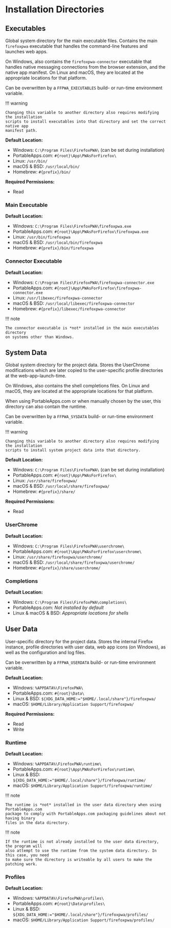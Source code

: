 # Installation Directories

## Executables

Global system directory for the main executable files. Contains the main `firefoxpwa`
executable that handles the command-line features and launches web apps.

On Windows, also contains the `firefoxpwa-connector` executable that handles native
messaging connections from the browser extension, and the native app manifest. On Linux
and macOS, they are located at the appropriate locations for that platform.

Can be overwritten by a `FFPWA_EXECUTABLES` build- or run-time environment variable.

!!! warning

    Changing this variable to another directory also requires modifying the installation
    scripts to install executables into that directory and set the correct native app
    manifest path.

**Default Location:**

* Windows: `C:\Program Files\FirefoxPWA\` (can be set during installation)
* PortableApps.com: `#{root}\App\PWAsForFirefox\`
* Linux: `/usr/bin/`
* macOS & BSD: `/usr/local/bin/`
* Homebrew: `#{prefix}/bin/`

**Required Permissions:**

* Read

### Main Executable

**Default Location:**

* Windows: `C:\Program Files\FirefoxPWA\firefoxpwa.exe`
* PortableApps.com: `#{root}\App\PWAsForFirefox\firefoxpwa.exe`
* Linux: `/usr/bin/firefoxpwa`
* macOS & BSD: `/usr/local/bin/firefoxpwa`
* Homebrew: `#{prefix}/bin/firefoxpwa`

### Connector Executable

**Default Location:**

* Windows: `C:\Program Files\FirefoxPWA\firefoxpwa-connector.exe`
* PortableApps.com: `#{root}\App\PWAsForFirefox\firefoxpwa-connector.exe`
* Linux: `/usr/libexec/firefoxpwa-connector`
* macOS & BSD: `/usr/local/libexec/firefoxpwa-connector`
* Homebrew: `#{prefix}/libexec/firefoxpwa-connector`

!!! note

    The connector executable is *not* installed in the main executables directory
    on systems other than Windows.

## System Data

Global system directory for the project data. Stores the UserChrome modifications which
are later copied to the user-specific profile directories at the web-app-launch-time.

On Windows, also contains the shell completions files. On Linux and macOS, they are
located at the appropriate locations for that platform.

When using PortableApps.com or when manually chosen by the user, this directory can also
contain the runtime.

Can be overwritten by a `FFPWA_SYSDATA` build- or run-time environment variable.

!!! warning

    Changing this variable to another directory also requires modifying the installation
    scripts to install system project data into that directory.

**Default Location:**

* Windows: `C:\Program Files\FirefoxPWA\` (can be set during installation)
* PortableApps.com: `#{root}\App\PWAsForFirefox\`
* Linux: `/usr/share/firefoxpwa/`
* macOS & BSD: `/usr/local/share/firefoxpwa/`
* Homebrew: `#{prefix}/share/`

**Required Permissions:**

* Read

### UserChrome

**Default Location:**

* Windows: `C:\Program Files\FirefoxPWA\userchrome\`
* PortableApps.com: `#{root}\App\PWAsForFirefox\userchrome\`
* Linux: `/usr/share/firefoxpwa/userchrome/`
* macOS & BSD: `/usr/local/share/firefoxpwa/userchrome/`
* Homebrew: `#{prefix}/share/userchrome/`

### Completions

**Default Location:**

* Windows: `C:\Program Files\FirefoxPWA\completions\`
* PortableApps.com: *Not installed by default*
* Linux & macOS & BSD: *Appropriate locations for shells*

## User Data

User-specific directory for the project data. Stores the internal Firefox instance,
profile directories with user data, web app icons (on Windows), as well as the
configuration and log files.

Can be overwritten by a `FFPWA_USERDATA` build- or run-time environment variable.

**Default Location:**

* Windows: `%APPDATA%\FirefoxPWA\`
* PortableApps.com: `#{root}\Data\`
* Linux & BSD: `${XDG_DATA_HOME:="$HOME/.local/share"}/firefoxpwa/`
* macOS: `$HOME/Library/Application Support/firefoxpwa/`

**Required Permissions:**

* Read
* Write

### Runtime

**Default Location:**

* Windows: `%APPDATA%\FirefoxPWA\runtime\`
* PortableApps.com: `#{root}\App\PWAsForFirefox\runtime\`
* Linux & BSD: `${XDG_DATA_HOME:="$HOME/.local/share"}/firefoxpwa/runtime/`
* macOS: `$HOME/Library/Application Support/firefoxpwa/runtime/`

!!! note

    The runtime is *not* installed in the user data directory when using PortableApps.com
    package to comply with PortableApps.com packaging guidelines about not having binary
    files in the data directory.

!!! note

    If the runtime is not already installed to the user data directory, the program will
    also attempt to use the runtime from the system data directory. In this case, you need
    to make sure the directory is writeable by all users to make the patching work.

### Profiles

**Default Location:**

* Windows: `%APPDATA%\FirefoxPWA\profiles\`
* PortableApps.com: `#{root}\Data\profiles\`
* Linux & BSD: `${XDG_DATA_HOME:="$HOME/.local/share"}/firefoxpwa/profiles/`
* macOS: `$HOME/Library/Application Support/firefoxpwa/profiles/`
